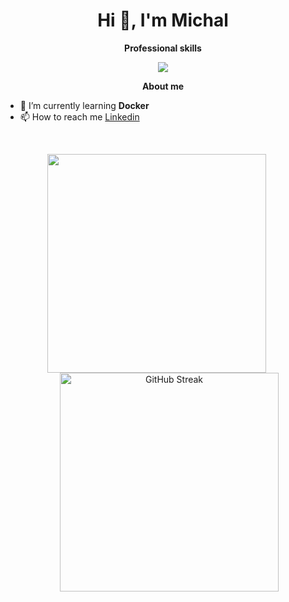 <h1 align="center">Hi 👋, I'm Michal</h1>

<p align="center"> 
 <strong>
  Professional skills
  </strong>
</p>

<p align="center">
  <a href="https://skillicons.dev">
    <img src="https://skillicons.dev/icons?i=python,pytorch,tensorflow,mysql,postgres,django,fastapi,flask,html,aws,git,postman,selenium,graphql" />
  </a>
</p>

<p align="center"> 
 <strong>
  About me
  </strong>
</p>

- 🌱 I’m currently learning **Docker**
- 📫 How to reach me [Linkedin](https://www.linkedin.com/in/mchoczaj/)

</br>

<p align="center">
  <a href="#" alt="Moien Tajik's github stats" style="margin-right: 20px;">
    <img src="https://github-readme-stats.vercel.app/api/top-langs?username=mchoczay&show_icons=true&theme=dark&locale=en&layout=compact" width="350" height="auto" />
  </a>
  <a href="https://git.io/streak-stats" style="margin-left: 20px;">
    <img src="https://streak-stats.demolab.com?user=mChoczay&theme=tokyonight&card_width=350" alt="GitHub Streak" width="350" height="auto" />
  </a>
</p>







